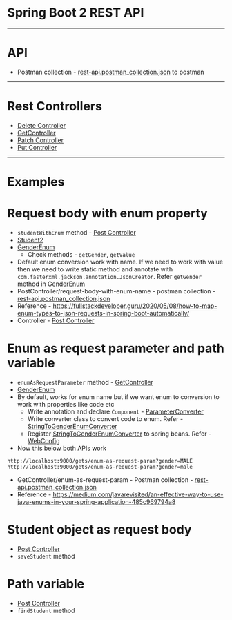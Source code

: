 # Spring Boot 2 REST API
------
# API
* Postman collection - [rest-api.postman_collection.json](files/rest-api.postman_collection.json) to postman
------
# Rest Controllers
* [Delete Controller](src/main/java/com/rest/api/controller/DeleteController.java)
* [GetController](src/main/java/com/rest/api/controller/GetController.java)
* [Patch Controller](src/main/java/com/rest/api/controller/PatchController.java)
* [Put Controller](src/main/java/com/rest/api/controller/PutController.java)
------
# Examples
# Request body with enum property
* `studentWithEnum` method - [Post Controller](src/main/java/com/rest/api/controller/PostController.java)
* [Student2](src/main/java/com/rest/api/model/Student2.java)
* [GenderEnum](src/main/java/com/rest/api/util/GenderEnum.java)
  * Check methods - `getGender`, `getValue`
* Default enum conversion work with name. If we need to work with value then we need to write static method and annotate with `com.fasterxml.jackson.annotation.JsonCreator`. Refer `getGender` method in [GenderEnum](src/main/java/com/rest/api/util/GenderEnum.java)
* PostController/request-body-with-enum-name - postman collection - [rest-api.postman_collection.json](files/rest-api.postman_collection.json)
* Reference - https://fullstackdeveloper.guru/2020/05/08/how-to-map-enum-types-to-json-requests-in-spring-boot-automatically/
* Controller - [Post Controller](src/main/java/com/rest/api/controller/PostController.java)

# Enum as request parameter and path variable
* `enumAsRequestParameter` method - [GetController](src/main/java/com/rest/api/controller/GetController.java)
* [GenderEnum](src/main/java/com/rest/api/util/GenderEnum.java)
* By default, works for enum name but if we want enum to conversion to work with properties like code etc
  * Write annotation and declare `Component` - [ParameterConverter](src/main/java/com/rest/api/config/ParameterConverter.java)
  * Write converter class to convert code to enum. Refer - [StringToGenderEnumConverter](src/main/java/com/rest/api/config/StringToGenderEnumConverter.java)
  * Register [StringToGenderEnumConverter](src/main/java/com/rest/api/config/StringToGenderEnumConverter.java) to spring beans. Refer - [WebConfig](src/main/java/com/rest/api/config/WebConfig.java)
* Now this below both APIs work
```
http://localhost:9000/gets/enum-as-request-param?gender=MALE
http://localhost:9000/gets/enum-as-request-param?gender=male
```
* GetController/enum-as-request-param - Postman collection - [rest-api.postman_collection.json](files/rest-api.postman_collection.json)
* Reference - https://medium.com/javarevisited/an-effective-way-to-use-java-enums-in-your-spring-application-485c969794a8

# Student object as request body
* [Post Controller](src/main/java/com/rest/api/controller/PostController.java)
* `saveStudent` method

# Path variable
* [Post Controller](src/main/java/com/rest/api/controller/PostController.java)
* `findStudent` method